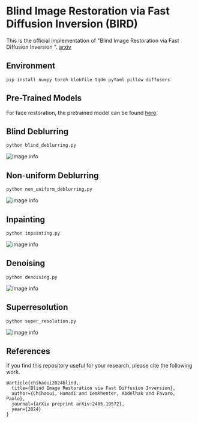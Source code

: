# Blind Image Restoration via Fast Diffusion Inversion (BIRD)

This is the official implementation of "Blind Image Restoration via Fast Diffusion Inversion
". [arxiv](https://arxiv.org/abs/2405.19572)

## Environment 
```
pip install numpy torch blobfile tqdm pyYaml pillow diffusers   
```

## Pre-Trained Models

For face restoration, the pretrained model can be found [here](https://drive.google.com/file/d/1qMs7tNGV3tkOZNKH5L130dkwsmobEJdh/view?usp=sharing).


## Blind Deblurring

```
python blind_deblurring.py    
```
![image info](results/blind_deblurring.png)

## Non-uniform Deblurring

```
python non_uniform_deblurring.py    
```
![image info](results/non_uniform_deblurring.png)

## Inpainting

```
python inpainting.py    
```

![image info](results/inpainted.png)

## Denoising

```
python denoising.py    
```
![image info](results/denoised.png)

## Superresolution

```
python super_resolution.py    
```
![image info](results/super_resolution.png)


## References

If you find this repository useful for your research, please cite the following work.



```
@article{chihaoui2024blind,
  title={Blind Image Restoration via Fast Diffusion Inversion},
  author={Chihaoui, Hamadi and Lemkhenter, Abdelhak and Favaro, Paolo},
  journal={arXiv preprint arXiv:2405.19572},
  year={2024}
}

```


